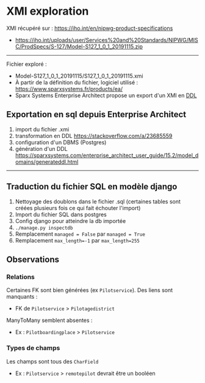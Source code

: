 # XMI exploration

XMI récupéré sur : https://iho.int/en/nipwg-product-specifications

-   https://iho.int/uploads/user/Services%20and%20Standards/NIPWG/MISC/ProdSpecs/S-127/Model-S127_1_0_1_20191115.zip

---

Fichier exploré :

-   Model-S127_1_0_1_20191115/S127_1_0_1_20191115.xmi
-   À partir de la définition du fichier, logiciel utilisé : https://www.sparxsystems.fr/products/ea/
-   Sparx Systems Enterprise Architect propose un export d'un XMI en [DDL](https://en.wikipedia.org/wiki/Data_definition_language)

## Exportation en sql depuis Enterprise Architect

1.  import du fichier .xmi
1.  transformation en DDL https://stackoverflow.com/a/23685559
1.  configuration d'un DBMS (Postgres)
1.  génération d'un DDL https://sparxsystems.com/enterprise_architect_user_guide/15.2/model_domains/generateddl.html

---

## Traduction du fichier SQL en modèle django

1.  Nettoyage des doublons dans le fichier .sql (certaines tables sont créées plusieurs fois ce qui fait échouter l'import)
1.  Import du fichier SQL dans postgres
1.  Config django pour atteindre la db importée
1.  `./manage.py inspectdb`
1.  Remplacement `managed = False` par `managed = True`
1.  Remplacement `max_length=-1` par `max_length=255`

## Observations

### Relations

Certaines FK sont bien générées (ex `Pilotservice`).
Des liens sont manquants :

-   FK de `Pilotservice` > `Pilotagedistrict`

ManyToMany semblent absentes :

-   Ex : `Pilotboardingplace` > `Pilotservice`

### Types de champs

Les champs sont tous des `CharField`

-   Ex : `Pilotservice` > `remotepilot` devrait être un booléen
